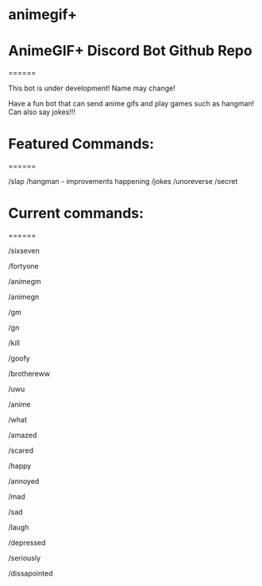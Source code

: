 # animegif+
# AnimeGIF+ Discord Bot Github Repo
======

This bot is under development! Name may change!

Have a fun bot that can send anime gifs and play games such as hangman! Can also say jokes!!!


# Featured Commands:
======

/slap
/hangman - improvements happening
/jokes
/unoreverse
/secret


# Current commands:
======

/sixseven


/fortyone


/animegm

/animegn

/gm

/gn

/kill

/goofy

/brothereww

/uwu

/anime

/what

/amazed

/scared

/happy

/annoyed

/mad

/sad

/laugh

/depressed

/seriously

/dissapointed
